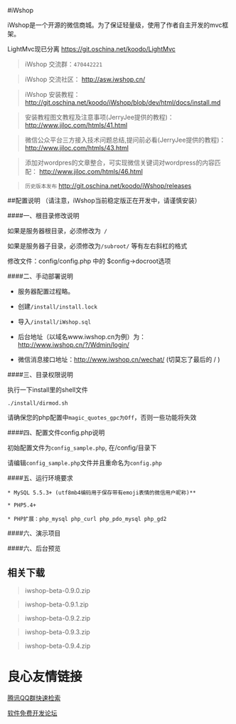 #iWshop 

iWshop是一个开源的微信商城。为了保证轻量级，使用了作者自主开发的mvc框架。 

LightMvc现已分离  https://git.oschina.net/koodo/LightMvc  

>iWshop 交流群：`470442221`

>iWshop 交流社区： http://asw.iwshop.cn/  

>iWshop 安装教程： http://git.oschina.net/koodo/iWshop/blob/dev/html/docs/install.md 


>安装教程图文教程及注意事项(JerryJee提供的教程)： http://www.jiloc.com/htmls/41.html 

>微信公众平台三方接入技术问题总结,提问前必看(JerryJee提供的教程)： http://www.jiloc.com/htmls/43.html 

>添加对wordpres的文章整合，可实现微信关键词对wordpress的内容匹配： http://www.jiloc.com/htmls/46.html 


>`历史版本发布`  http://git.oschina.net/koodo/iWshop/releases 

##配置说明 （请注意，iWshop当前稳定版正在开发中，请谨慎安装）

####一、根目录修改说明


如果是服务器根目录，必须修改为` /`


如果是服务器子目录，必须修改为`/subroot/` 等有左右斜杠的格式


修改文件：config/config.php 中的 $config->docroot选项

####二、手动部署说明

- 服务器配置过程略。

- 创建`/install/install.lock`

- 导入`/install/iWshop.sql`

- 后台地址（以域名www.iwshop.cn为例）为：http://www.iwshop.cn/?/Wdmin/login/

- 微信消息接口地址：http://www.iwshop.cn/wechat/ (切莫忘了最后的 / )

####三、目录权限说明

执行一下install里的shell文件

    ./install/dirmod.sh

请确保您的php配置中`magic_quotes_gpc为Off`，否则一些功能将失效

####四、配置文件config.php说明

初始配置文件为`config_sample.php`, 在/config/目录下

请编辑`config_sample.php`文件并且重命名为`config.php`

####五、运行环境要求
 
    * MySQL 5.5.3+ (utf8mb4编码用于保存带有emoji表情的微信用户昵称)**

    * PHP5.4+

    * PHP扩展：php_mysql php_curl php_pdo_mysql php_gd2


####六、演示项目

 
  
  
 
 
 

####六、后台预览

 
 
 

## 相关下载

> iwshop-beta-0.9.0.zip  

> iwshop-beta-0.9.1.zip  

> iwshop-beta-0.9.2.zip  

> iwshop-beta-0.9.3.zip  

> iwshop-beta-0.9.4.zip 

 # 良心友情链接

[腾讯QQ群快速检索](http://u.720life.cn/s/8cf73f7c)

[软件免费开发论坛](http://u.720life.cn/s/bbb01dc0)
